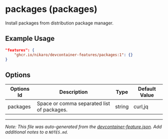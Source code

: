 
# packages (packages)

Install packages from distribution package manager.

## Example Usage

```json
"features": {
    "ghcr.io/nikaro/devcontainer-features/packages:1": {}
}
```

## Options

| Options Id | Description | Type | Default Value |
|-----|-----|-----|-----|
| packages | Space or comma separated list of packages. | string | curl,jq |



---

_Note: This file was auto-generated from the [devcontainer-feature.json](https://github.com/nikaro/devcontainer-features/blob/main/src/packages/devcontainer-feature.json).  Add additional notes to a `NOTES.md`._
